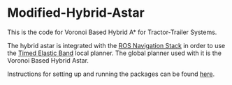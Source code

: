 # Modified-Hybrid-Astar
This is the code for Voronoi Based Hybrid A* for Tractor-Trailer Systems. 

The hybrid astar is integrated with the [ROS Navigation Stack](http://wiki.ros.org/navigation) in order to use the [Timed Elastic Band](http://wiki.ros.org/teb_local_planner) local planner. The global planner used with it is the Voronoi Based Hybrid Astar.

Instructions for setting up and running the packages can be found [here](https://github.com/tanujthakkar/Voronoi-Based-Hybrid-Astar).
